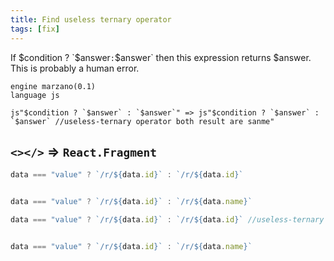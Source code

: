 ```yaml
---
title: Find useless ternary operator
tags: [fix]
---
```


If $condition ? `$answer`:`$answer` then this expression returns $answer. This is probably a human error.


```grit
engine marzano(0.1)
language js

js"$condition ? `$answer` : `$answer`" => js"$condition ? `$answer` : `$answer` //useless-ternary operator both result are sanme"
```

## `<></>` ⇒ `React.Fragment`

```javascript
data === "value" ? `/r/${data.id}` : `/r/${data.id}`


data === "value" ? `/r/${data.id}` : `/r/${data.name}`
```

```javascript
data === "value" ? `/r/${data.id}` : `/r/${data.id}` //useless-ternary operator both result are sanme


data === "value" ? `/r/${data.id}` : `/r/${data.name}`
```

